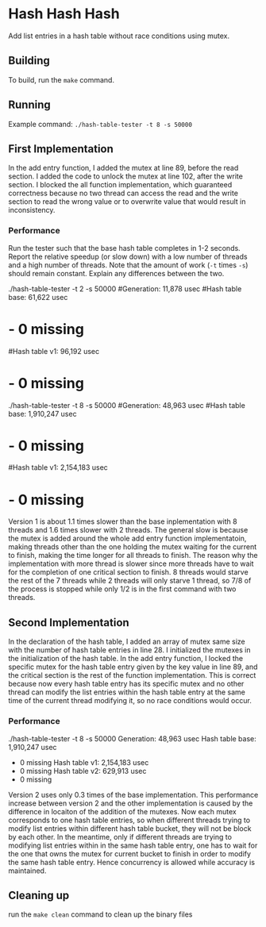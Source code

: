 # Hash Hash Hash

Add list entries in a hash table without race conditions using mutex.

## Building

To build, run the `make` command.

## Running

Example command:
`./hash-table-tester -t 8 -s 50000`

## First Implementation

In the add entry function, I added the mutex at line 89, before the read section. I added the code to unlock the mutex at line 102, after the write section. I blocked the all function implementation, which guaranteed correctness because no two thread can access the read and the write section to read the wrong value or to overwrite value that would result in inconsistency.

### Performance

Run the tester such that the base hash table completes in 1-2 seconds.
Report the relative speedup (or slow down) with a low number of threads and a
high number of threads. Note that the amount of work (`-t` times `-s`) should
remain constant. Explain any differences between the two.

./hash-table-tester -t 2 -s 50000
#Generation: 11,878 usec
#Hash table base: 61,622 usec

# - 0 missing

#Hash table v1: 96,192 usec

# - 0 missing

./hash-table-tester -t 8 -s 50000
#Generation: 48,963 usec
#Hash table base: 1,910,247 usec

# - 0 missing

#Hash table v1: 2,154,183 usec

# - 0 missing

Version 1 is about 1.1 times slower than the base inplementation with 8 threads and 1.6 times slower with 2 threads. The general slow is because the mutex is added around the whole add entry function implementatoin, making threads other than the one holding the mutex waiting for the current to finish, making the time longer for all threads to finish. The reason why the implementation with more thread is slower since more threads have to wait for the completion of one critical section to finish. 8 threads would starve the rest of the 7 threads while 2 threads will only starve 1 thread, so 7/8 of the process is stopped while only 1/2 is in the first command with two threads.

## Second Implementation

In the declaration of the hash table, I added an array of mutex same size with the number of hash table entries in line 28. I initialized the mutexes in the initialization of the hash table. In the add entry function, I locked the specific mutex for the hash table entry given by the key value in line 89, and the critical section is the rest of the function implementation. This is correct because now every hash table entry has its specific mutex and no other thread can modify the list entries within the hash table entry at the same time of the current thread modifying it, so no race conditions would occur.

### Performance

./hash-table-tester -t 8 -s 50000
Generation: 48,963 usec
Hash table base: 1,910,247 usec

- 0 missing
  Hash table v1: 2,154,183 usec
- 0 missing
  Hash table v2: 629,913 usec
- 0 missing

Version 2 uses only 0.3 times of the base implementation. This performance increase between version 2 and the other implementation is caused by the difference in locaiton of the addition of the mutexes. Now each mutex corresponds to one hash table entries, so when different threads trying to modify list entries within different hash table bucket, they will not be block by each other. In the meantime, only if different threads are trying to modifying list entries within in the same hash table entry, one has to wait for the one that owns the mutex for current bucket to finish in order to modify the same hash table entry. Hence concurrency is allowed while accuracy is maintained.

## Cleaning up

run the `make clean` command to clean up the binary files
